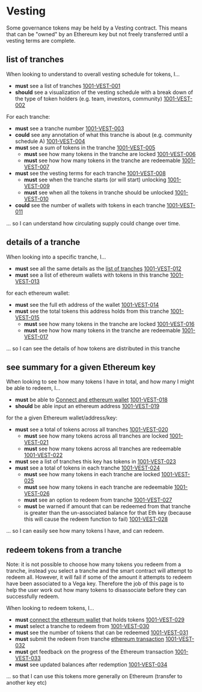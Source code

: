 # Vesting
Some governance tokens may be held by a Vesting contract. This means that can be "owned" by an Ethereum key but not freely transferred until a vesting terms are complete.

## list of tranches

When looking to understand to overall vesting schedule for tokens, I...

- **must** see a list of tranches [1001-VEST-001](#1001-VEST-001 "1001-VEST-001")
- **should** see a visualization of the vesting schedule with a break down of the type of token holders (e.g. team, investors, community) [1001-VEST-002](#1001-VEST-002 "1001-VEST-002")

For each tranche:

- **must** see a tranche number [1001-VEST-003](#1001-VEST-003 "1001-VEST-003")
- **could** see any annotation of what this tranche is about (e.g. community schedule A) [1001-VEST-004](#1001-VEST-004 "1001-VEST-004")
- **must** see a sum of tokens in the tranche [1001-VEST-005](#1001-VEST-005 "1001-VEST-005")
  - **must** see how many tokens in the tranche are locked [1001-VEST-006](#1001-VEST-006 "1001-VEST-006")
  - **must** see how how many tokens in the tranche are redeemable [1001-VEST-007](#1001-VEST-007 "1001-VEST-007")
- **must** see the vesting terms for each tranche [1001-VEST-008](#1001-VEST-008 "1001-VEST-008")
  - **must** see when the tranche starts (or will start) unlocking [1001-VEST-009](#1001-VEST-009 "1001-VEST-009")
  - **must** see when all the tokens in tranche should be unlocked [1001-VEST-010](#1001-VEST-010 "1001-VEST-010")
- **could** see the number of wallets with tokens in each tranche [1001-VEST-011](#1001-VEST-011 "1001-VEST-011")

... so I can understand how circulating supply could change over time.

## details of a tranche 

When looking into a specific tranche, I...

- **must** see all the same details as the [list of tranches](#details-of-a-tranche) [1001-VEST-012](#1001-VEST-012 "1001-VEST-012")
- **must** see a list of ethereum wallets with tokens in this tranche [1001-VEST-013](#1001-VEST-013 "1001-VEST-013")

for each ethereum wallet:

- **must** see the full eth address of the wallet [1001-VEST-014](#1001-VEST-014 "1001-VEST-014")
- **must** see the total tokens this address holds from this tranche [1001-VEST-015](#1001-VEST-015 "1001-VEST-015")
  - **must** see how many tokens in the tranche are locked [1001-VEST-016](#1001-VEST-016 "1001-VEST-016")
  - **must** see how how many tokens in the tranche are redeemable [1001-VEST-017](#1001-VEST-017 "1001-VEST-017")

... so I can see the details of how tokens are distributed in this tranche

## see summary for a given Ethereum key

When looking to see how many tokens I have in total, and how many I might be able to redeem, I...

- **must** be able to [Connect and ethereum wallet](0004-EWAL-connect_ethereum_wallet.md) [1001-VEST-018](#1001-VEST-018 "1001-VEST-018")
- **should** be able input an ethereum address [1001-VEST-019](#1001-VEST-019 "1001-VEST-019")

for the a given Ethereum wallet/address/key:

- **must** see a total of tokens across all tranches [1001-VEST-020](#1001-VEST-020 "1001-VEST-020")
  - **must** see how many tokens across all tranches are locked [1001-VEST-021](#1001-VEST-021 "1001-VEST-021")
  - **must** see how many tokens across all tranches are redeemable [1001-VEST-022](#1001-VEST-022 "1001-VEST-022")
- **must** see a list of tranches this key has tokens in [1001-VEST-023](#1001-VEST-023 "1001-VEST-023")
- **must** see a total of tokens in each tranche [1001-VEST-024](#1001-VEST-024 "1001-VEST-024")
  - **must** see how many tokens in each tranche are locked [1001-VEST-025](#1001-VEST-025 "1001-VEST-025")
  - **must** see how many tokens in each tranche are redeemable [1001-VEST-026](#1001-VEST-026 "1001-VEST-026")
  - **must** see an option to redeem from tranche [1001-VEST-027](#1001-VEST-027 "1001-VEST-027")
  - **must** be warned if amount that can be redeemed from that tranche is greater than the un-associated balance for that Eth key (because this will cause the redeem function to fail) [1001-VEST-028](#1001-VEST-028 "1001-VEST-028")

... so I can easily see how many tokens I have, and can redeem.

## redeem tokens from a tranche
Note: it is not possible to choose how many tokens you redeem from a tranche, instead you select a tranche and the smart contract will attempt to redeem all. However, it will fail if some of the amount it attempts to redeem have been associated to a Vega key. Therefore the job of this page is to help the user work out how many tokens to disassociate before they can successfully redeem.

When looking to redeem tokens, I...

- **must** [connect the ethereum wallet](0004-EWAL-connect_ethereum_wallet.md) that holds tokens [1001-VEST-029](#1001-VEST-029 "1001-VEST-029")
- **must** select a tranche to redeem from [1001-VEST-030](#1001-VEST-030 "1001-VEST-030")
- **must** see the number of tokens that can be redeemed [1001-VEST-031](#1001-VEST-031 "1001-VEST-031")
- **must** submit the redeem from tranche [ethereum transaction](0005-ETXN-submit_ethereum_transaction.md) [1001-VEST-032](#1001-VEST-032 "1001-VEST-032")
- **must** get feedback on the progress of the Ethereum transaction [1001-VEST-033](#1001-VEST-033 "1001-VEST-033")
- **must** see updated balances after redemption [1001-VEST-034](#1001-VEST-034 "1001-VEST-034")

... so that I can use this tokens more generally on Ethereum (transfer to another key etc)